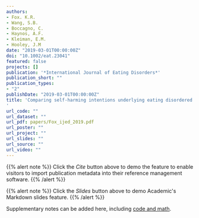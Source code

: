 ```yaml
---
authors:
- Fox. K.R.
- Wang, S.B.
- Boccagno, C.
- Haynos, A.F.
- Kleiman, E.M.
- Hooley, J.M
date: "2019-03-01T00:00:00Z"
doi: "10.1002/eat.23041"
featured: false
projects: []
publication: '*International Journal of Eating Disorders*'
publication_short: ""
publication_types:
- "2"
publishDate: "2019-03-01T00:00:00Z"
title: 'Comparing self‐harming intentions underlying eating disordered behaviors and NSSI: Evidence that distinctions are less clear than assumed
'
url_code: ""
url_dataset: ""
url_pdf: papers/Fox_ijed_2019.pdf
url_poster: ""
url_project: ""
url_slides: ""
url_source: ""
url_video: ""
---
```



{{% alert note %}}
Click the *Cite* button above to demo the feature to enable visitors to import publication metadata into their reference management software.
{{% /alert %}}

{{% alert note %}}
Click the *Slides* button above to demo Academic's Markdown slides feature.
{{% /alert %}}

Supplementary notes can be added here, including [code and math](https://sourcethemes.com/academic/docs/writing-markdown-latex/).
